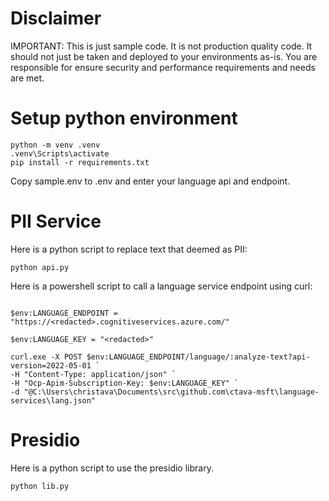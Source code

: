 # Disclaimer

IMPORTANT: This is just sample code. It is not production quality code. It should not just be taken and deployed to your environments as-is. You are responsible for ensure security and performance requirements and needs are met.

# Setup python environment
```
python -m venv .venv
.venv\Scripts\activate
pip install -r requirements.txt
```

Copy sample.env to .env and enter your language api and endpoint.

# PII Service

Here is a python script to replace text that deemed as PII:

```
python api.py
```


Here is a powershell script to call a language service endpoint using curl:
```

$env:LANGUAGE_ENDPOINT = "https://<redacted>.cognitiveservices.azure.com/"

$env:LANGUAGE_KEY = "<redacted>"

curl.exe -X POST $env:LANGUAGE_ENDPOINT/language/:analyze-text?api-version=2022-05-01 `
-H "Content-Type: application/json" `
-H "Ocp-Apim-Subscription-Key: $env:LANGUAGE_KEY" `
-d "@C:\Users\christava\Documents\src\github.com\ctava-msft\language-services\lang.json"

```



# Presidio

Here is a python script to use the presidio library.

```
python lib.py
```